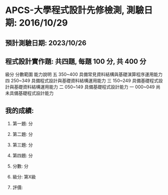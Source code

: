 # APCS-大學程式設計先修檢測, 測驗日期: 2016/10/29

## 預計測驗日期: 2023/10/26

## 程式設計實作題: 共四題, 每題 100 分, 共 400 分

級分  分數範圍  能力說明
 五   350~400  具備常見資料結構與基礎演算程序運用能力
 四   250~349  具備程式設計與基礎資料結構運用能力
 三   150~249  具備基礎程式設計與基礎資料結構運用能力
 二   050~149  具備基礎程式設計能力
 一   000~049  尚未具備基礎程式設計能力

## 我的成績:
1. 第一題: 分
2. 第二題: 分
3. 第三題: 分
4. 第四題: 分

1. 分數: 分
2. 級分: 第X級
3. 評價: 
